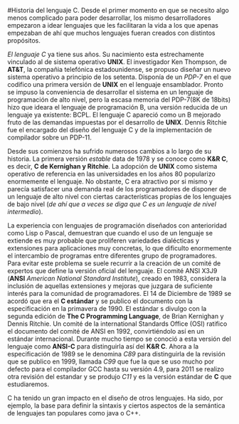 #Historia del lenguaje C.
Desde el primer momento en que se necesito algo menos complicado para poder desarrollar, los mismo desarrolladores empezaron a idear lenguajes que les facilitaran la vida a los que apenas empezaban de ahí que muchos lenguajes fueran creados con distintos propósitos.

*El lenguaje C* ya tiene sus años. Su nacimiento esta estrechamente vinculado al de sistema operativo **UNIX**. El investigador Ken Thompson, de **AT&T**, la compañia telefónica estadounidense, se propuso diseñar un nuevo sistema operativo a principio de los setenta. Disponía de un *PDP-7* en el que codifico una primera versión de **UNIX** en el lenguaje ensamblador. Pronto se impuso la conveniencia de desarrollar el sistema en un lenguaje de programación de alto nivel, pero la escasa memoria del PDP-7(8K de 18bits) hizo que ideara el lenguaje de programación B, una versión reducida de un lenguaje ya existente: BCPL. El lenguaje C apareció como un B mejorado fruto de las demandas impuestas por el desarrollo de **UNIX**. Dennis Ritchie fue el encargado del diseño del lenguaje C y de la implementación de compilador sobre un PDP-11.

Desde sus comienzos ha sufrido numerosos cambios a lo largo de su historia. La primera versión *estable* data de 1978 y se conoce como **K&R C**, es decir, **C de Kernighan y Ritchie**. La adopción de **UNIX** como sistema operativo de referencia en las universidades en los años 80 popularizo enormemente el lenguaje. No obstante, C era atractivo por si mismo y parecía satisfacer una demanda real de los programadores de disponer de un lenguaje de alto nivel con ciertas características propias de los lenguajes de bajo nivel (*de ahí que a veces se diga que C es un lenguaje de nivel intermedio*).

La experiencia con lenguajes de programación diseñados con anterioridad como Lisp o Pascal, demuestran que cuando el uso de un lenguaje se extiende es muy probable que proliferen variedades dialécticas y extensiones para aplicaciones muy concretas, lo que dificulto enormemente el intercambio de programas entre diferentes grupo de programadores. Para evitar este problema se suele recurrir a la creación de un comité de expertos que define la versión oficial del lenguaje. El comité ANSI X3J9 (**ANSI** *American National Standard Institute*), creado en 1983, considera la inclusión de aquellas extensiones y mejoras que juzgara de suficiente interés para la comunidad de programadores. El 14 de Diciembre de 1989 se acordó que era el **C estándar** y se publico el documento con la especificación en la primavera de 1990. El estándar s divulgo con la segunda edición de **The C Programming Language**, de Brian Kernighan y Dennis Ritchie. Un comité de la international Standards Office (OSI) ratifico el documento del comité de ANSI en 1992, convirtiéndolo así en un estándar internacional. Durante mucho tiempo se conoció a esta versión del lenguaje como **ANSI-C** para distinguirla así del **K&R C**. Ahora a la especificación de 1989 se le denomina *C89* para distinguirla de la revisión que se publico en 1999, llamada *C99* que fue la que se uso mucho por defecto para el compilador GCC hasta su versión 4.9, para 2011 se realizo otra revisión del estandar y se produjo *C11* y es la versión estándar de **C** que estudiaremos.

C ha tenido un gran impacto en el diseño de otros lenguajes. Ha sido, por ejemplo, la base para definir la sintaxis y ciertos aspectos de la semántica de lenguajes tan populares como java o C++.